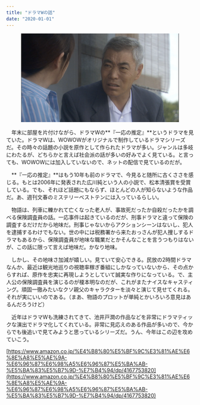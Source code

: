 ```yaml
---
title: "ドラマWの話"
date: "2020-01-01"
---
```


<figure>

![](assets/n9efa529a2b0e_60bcb9f2707cc4bf106847487e2dd0fe.png)

</figure>

　年末に部屋を片付けながら、ドラマWの**『一応の推定』**というドラマを見ていた。ドラマWは、WOWOWがオリジナルで制作しているドラマシリーズだ。その時々の話題の小説を原作として作られたドラマが多い。ジャンルは多岐にわたるが、どちらかと言えば社会派の話が多いの好みでよく見ている。と言っても、WOWOWには加入していないので、ネットの配信で見ているのだが。

　**『一応の推定』**はもう10年も前のドラマで、今見ると随所に古くささを感じる。もとは2006年に発表された広川純という人の小説で、松本清張賞を受賞している。でも、それほど話題にもならず、ほとんどの人が知らないような作品だ。あ、週刊文春のミステリーベストテンには入っているらしい。

　物語は、列車に轢かれて亡くなった老人が、事故死だったか自殺だったかを調べる保険調査員の話。一応事件は起きているのだが、刑事ドラマと違って保険の調査するだけだから地味だ。刑事じゃないからアクションシーンはないし、犯人を逮捕するわけでもない。世の中には税務署から来たおっさんが犯人捜しするドラマもあるから、保険調査員が地味な職業だとかそんなことを言うつもりはないが、この話に限って言えば地味だ。かなり地味。

　しかし、その地味さ加減が嬉しい。見ていて安心できる。民放の2時間ドラマなんか、最近は観光地巡りの視聴率稼ぎ番組にしかなっていないから、その点からすれば、原作を忠実に再現しようとしていて誠実な作りになっている。で、主人公の保険調査員を演じるのが榎本明なのだが、これがまたナイスなキャスティング。頑固一徹みたいなクソ親父のキャラクターを淡々と演じて見せてくれる。それが実にいいのである。（まあ、物語のプロットが単純とかいろいろ意見はあるんだろうけど）

　近年はドラマWも洗練されてきて、池井戸潤の作品などを非常にドラマティックな演出でドラマ化してくれている。非常に見応えのある作品が多いので、今からでも後追いで見てみようと思っているシリーズだ。うん、今年はこの辺を攻めていこう。

[https://www.amazon.co.jp/%E4%B8%80%E5%BF%9C%E3%81%AE%E6%8E%A8%E5%AE%9A-%E6%96%87%E6%98%A5%E6%96%87%E5%BA%AB-%E5%BA%83%E5%B7%9D-%E7%B4%94/dp/4167753820](https://www.amazon.co.jp/%E4%B8%80%E5%BF%9C%E3%81%AE%E6%8E%A8%E5%AE%9A-%E6%96%87%E6%98%A5%E6%96%87%E5%BA%AB-%E5%BA%83%E5%B7%9D-%E7%B4%94/dp/4167753820)
